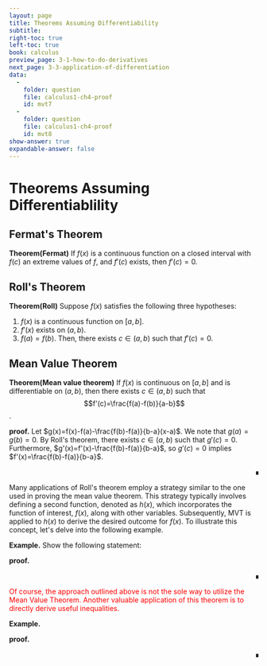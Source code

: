 ```yaml
---
layout: page
title: Theorems Assuming Differentiability
subtitle: 
right-toc: true
left-toc: true
book: calculus
preview_page: 3-1-how-to-do-derivatives
next_page: 3-3-application-of-differentiation
data:
  -
    folder: question
    file: calculus1-ch4-proof
    id: mvt7
  -
    folder: question
    file: calculus1-ch4-proof
    id: mvt8
show-answer: true
expandable-answer: false
---
```


# Theorems Assuming Differentiablility

## Fermat's Theorem
**Theorem(Fermat)** If $f(x)$ is a continuous function on a closed interval with $f(c)$ an extreme values of $f$, and $f'(c)$ exists, then $f'(c)=0$.

## Roll's Theorem
**Theorem(Roll)** Suppose $f(x)$ satisfies the following three hypotheses:
1. $f(x)$ is a continuous function on $[a,b]$.
2. $f'(x)$ exists on $(a,b)$.
3. $f(a)=f(b)$.
Then, there exists $c\in (a,b)$ such that $f'(c)=0$.


## Mean Value Theorem
**Theorem(Mean value theorem)** If $f(x)$ is continuous on $[a,b]$ and is differentiable on $(a,b)$, then there exists $c\in(a,b)$ such that 
$$f'(c)=\frac{f(a)-f(b)}{a-b}$$.

**proof.** Let $g(x)=f(x)-f(a)-\frac{f(b)-f(a)}{b-a}(x-a)$. We note that $g(a)=g(b)=0$. By Roll's theorem, there exists $c\in(a,b)$ such that $g'(c)=0$. Furthermore, $g'(x)=f'(x)-\frac{f(b)-f(a)}{b-a}$, so $g'(c)=0$ implies $f'(x)=\frac{f(b)-f(a)}{b-a}$.<div style="text-align: right;">∎</div>

Many applications of Roll's theorem employ a strategy similar to the one used in proving the mean value theorem. This strategy typically involves defining a second function, denoted as $h(x)$, which incorporates the function of interest, $f(x)$, along with other variables. Subsequently, MVT is applied to $h(x)$ to derive the desired outcome for $f(x)$. To illustrate this concept, let's delve into the following example.

**Example.** Show the following statement: <div id='question-question-calculus1-ch4-proof-mvt7'></div>

**proof.** <div id='answer-question-calculus1-ch4-proof-mvt7'></div></p><div style="text-align: right;">∎</div>

<p style="color:red">Of course, the approach outlined above is not the sole way to utilize the Mean Value Theorem. Another valuable application of this theorem is to directly derive useful inequalities.

**Example.** <div id='question-question-calculus1-ch4-proof-mvt8'></div>

**proof.** <div id='answer-question-calculus1-ch4-proof-mvt8'></div><div style="text-align: right;">∎</div>